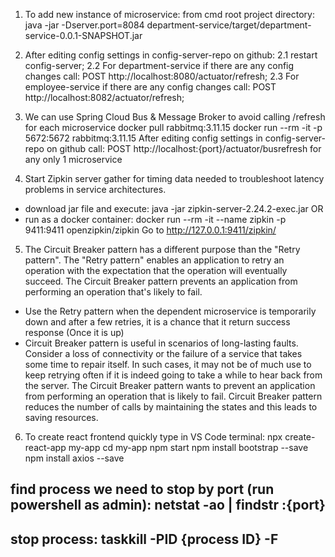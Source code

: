 1. To add new instance of microservice:
from cmd root project directory: java -jar -Dserver.port=8084 department-service/target/department-service-0.0.1-SNAPSHOT.jar

2. After editing config settings in config-server-repo on github:
2.1 restart config-server;
2.2 For department-service if there are any config changes call:
POST http://localhost:8080/actuator/refresh; 
2.3 For employee-service if there are any config changes call:
POST http://localhost:8082/actuator/refresh;

3. We can use Spring Cloud Bus & Message Broker to avoid calling /refresh for each microservice
docker pull rabbitmq:3.11.15
docker run --rm -it -p 5672:5672 rabbitmq:3.11.15
After editing config settings in config-server-repo on github call:
POST http://localhost:{port}/actuator/busrefresh for any only 1 microservice

4. Start Zipkin server gather for timing data needed to troubleshoot latency problems in service architectures.
- download jar file and execute: java -jar zipkin-server-2.24.2-exec.jar
OR
- run as a docker container: docker run --rm -it --name zipkin -p 9411:9411 openzipkin/zipkin
Go to http://127.0.0.1:9411/zipkin/

5. The Circuit Breaker pattern has a different purpose than the "Retry pattern". 
The "Retry pattern" enables an application to retry an operation with the expectation that the operation will eventually succeed. 
The Circuit Breaker pattern prevents an application from performing an operation that's likely to fail.
- Use the Retry pattern when the dependent microservice is temporarily down and after a few retries, it is a chance that it return success response (Once it is up)
- Circuit Breaker pattern is useful in scenarios of long-lasting faults. Consider a loss of connectivity or the failure of a service that takes some time to repair itself. 
In such cases, it may not be of much use to keep retrying often if it is indeed going to take a while to hear back from the server. 
The Circuit Breaker pattern wants to prevent an application from performing an operation that is likely to fail. 
Circuit Breaker pattern reduces the number of calls by maintaining the states and this leads to saving resources.

6. To create react frontend quickly type in VS Code terminal:
   npx create-react-app my-app
   cd my-app
   npm start
   npm install bootstrap --save
   npm install axios --save
## find process we need to stop by port (run powershell as admin): netstat -ao | findstr :{port}
## stop process: taskkill -PID {process ID} -F

